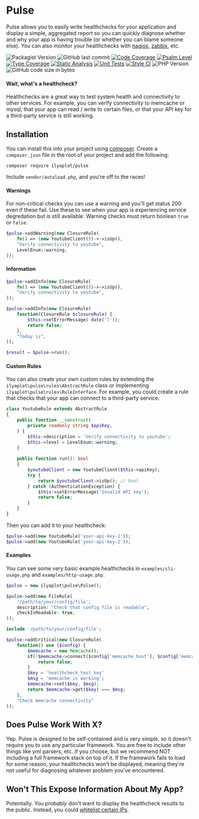 # Pulse

Pulse allows you to easily write healthchecks for your application and display a simple, aggregated report so you can quickly diagnose whether and why your app is having trouble (or whether you can blame someone else). You can also monitor your healthchecks with [nagios](http://www.nagios.org/), [zabbix](http://www.zabbix.com/), etc.

![Packagist Version](https://img.shields.io/packagist/v/ilyaplot/pulse?label=release&style=plastic)
![GitHub last commit](https://img.shields.io/github/last-commit/ilyaplot/pulse?style=plastic)
[![Code Coverage](https://codecov.io/gh/ilyaplot/pulse/branch/master/graph/badge.svg)](https://codecov.io/gh/ilyaplot/pulse)
[![Psalm Level](https://shepherd.dev/github/ilyaplot/pulse/level.svg)](https://shepherd.dev/github/ilyaplot/pulse)
[![Type Coverage](https://shepherd.dev/github/ilyaplot/pulse/coverage.svg)](https://shepherd.dev/github/ilyaplot/pulse)
[![Static Analysis](https://github.com/ilyaplot/pulse/workflows/static%20analysis/badge.svg)](https://github.com/ilyaplot/pulse/actions?query=workflow%3A%22static+analysis%22)
[![Unit Tests](https://github.com/ilyaplot/pulse/workflows/tests/badge.svg)](https://github.com/ilyaplot/pulse/actions?query=workflow%3A%22tests%22)
[![Style CI](https://github.styleci.io/repos/605941101/shield?style=plastic)](https://github.styleci.io/repos/605941101)
![PHP Version](https://img.shields.io/packagist/dependency-v/ilyaplot/pulse/php?style=plastic)
![GitHub code size in bytes](https://img.shields.io/github/languages/code-size/ilyaplot/pulse?style=plastic)

#### Wait, what's a healthcheck?

Healthchecks are a great way to test system health and connectivity to other services. For example, you can verify connectivity to memcache or mysql, that your app can read / write to certain files, or that your API key for a third-party service is still working.

## Installation

You can install this into your project using [composer](http://getcomposer.org/doc/00-intro.md#installation-nix). Create a `composer.json` file in the root of your project and add the following:

```
composer require ilyaplot/pulse
```

Include `vendor/autoload.php`, and you're off to the races!

#### Warnings

For non-critical checks you can use a warning and you'll get status 200 even if these fail. Use these to see when your app is experiencing service degredation but is still available. Warning checks must return boolean `true` or `false`.

```php
$pulse->addWarning(new ClosureRule(
    fn() => (new YoutubeClient())->->isUp(),
    "Verify connectivity to youtube",
    LevelEnum::warning,
));
```

#### Information

```php
$pulse->addInfo(new ClosureRule(
    fn() => (new YoutubeClient())->->isUp(),
    "Verify connectivity to youtube", 
));

$pulse->addInfo(new ClosureRule(
    function(ClosureRule $closureRule) {
        $this->setErrorMessage( date('l'));
        return false;
    }, 
    "Today is",
));

$result = $pulse->run();
```

#### Custom Rules

You can also create your own custom rules by extending the `ilyaplot\pulse\rules\AbstractRule` class or implementing `ilyaplot\pulse\rules\RuleInterface`.
For example, you could create a rule that checks that your app can connect to a third-party service.

```php
class YoutubeRule extends AbstractRule
{
    public function __construct(
        private readonly string $apiKey,
    ) {
        $this->description = 'Verify connectivity to youtube';
        $this->level = LevelEnum::warning;
    }
    
    public function run(): bool
    {
        $youtubeClient = new YoutubeClient($this->apiKey);
        try {
            return $youtubeClient->isUp(); // bool
        } catch (AuthenticationException) {
            $this->setErrorMessage('Invalid API key');
            return false;
        }
    }
}
```

Then you can add it to your healthcheck:

```php
$pulse->add(new YoutubeRule('your-api-key-1'));
$pulse->add(new YoutubeRule('your-api-key-2'));
```

#### Examples

You can see some very basic example healthchecks in `examples/cli-usage.php` and `examples/http-usage.php`.

```php
$pulse = new ilyaplot\pulse\Pulse();

$pulse->add(new FileRule(
    '/path/to/your/config/file',
    description: "Check that config file is readable",
    checkIsReadable: true,
));

include '/path/to/your/config/file';

$pulse->addCritical(new ClosureRule(
    function() use ($config) {
        $memcache = new Memcache();
        if(!$memcache->connect($config['memcache_host'], $config['memcache_port'])){
            return false;
        }
        $key = 'healthcheck_test_key'
        $msg = 'memcache is working';
        $memcache->set($key, $msg);
        return $memcache->get($key) === $msg;
    }, 
    "Check memcache connectivity"
));
```

## Does Pulse Work With X?

Yep. Pulse is designed to be self-contained and is very simple, so it doesn't require you to use any particular framework. You are free to include other things like yml parsers, etc. if you choose, but we recommend NOT including a full framework stack on top of it. If the framework fails to load for some reason, your healthchecks won't be displayed, meaning they're not useful for diagnosing whatever problem you've encountered.

## Won't This Expose Information About My App?

Potentially. You *probably* don't want to display the healthcheck results to the public. Instead, you could [whitelist certain IPs](http://httpd.apache.org/docs/2.2/howto/access.html).
